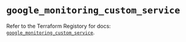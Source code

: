# `google_monitoring_custom_service`

Refer to the Terraform Registory for docs: [`google_monitoring_custom_service`](https://www.terraform.io/docs/providers/google/r/monitoring_custom_service).
